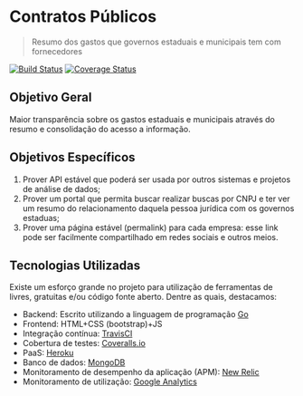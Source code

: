 # Contratos Públicos

> Resumo dos gastos que governos estaduais e municipais tem com fornecedores

[![Build Status][build-badge]][build-status] [![Coverage Status][cov-badge]][cov-status]

## Objetivo Geral

Maior transparência sobre os gastos estaduais e municipais através do
resumo e consolidação do acesso a informação.

## Objetivos Específicos

1. Prover API estável que poderá ser usada por outros sistemas e 
projetos de análise de dados;
1. Prover um portal que permita buscar realizar buscas por CNPJ e ter
ver um resumo do relacionamento daquela pessoa jurídica com os governos
estaduas;
1. Prover uma página estável (permalink) para cada empresa: esse link
pode ser facilmente compartilhado em redes sociais e outros meios.

## Tecnologias Utilizadas

Existe um esforço grande no projeto para utilização de ferramentas de
livres, gratuitas e/ou código fonte aberto. Dentre as quais, destacamos:

* Backend: Escrito utilizando a linguagem de programação [Go](https://golang.org)
* Frontend: HTML+CSS (bootstrap)+JS
* Integração contínua: [TravisCI][build-status]
* Cobertura de testes: [Coveralls.io][cov-status]
* PaaS: [Heroku](https://heroku.com)
* Banco de dados: [MongoDB](https://www.mongodb.com)
* Monitoramento de desempenho da aplicação (APM): [New Relic](https://newrelic.com/)
* Monitoramento de utilização: [Google Analytics](https://analytics.google.com)


[build-badge]:https://travis-ci.org/danielfireman/contratospublicos.svg?branch=master
[build-status]:https://travis-ci.org/danielfireman/contratospublicos
[cov-badge]:https://coveralls.io/repos/github/danielfireman/contratospublicos/badge.svg?branch=master
[cov-status]:https://coveralls.io/github/danielfireman/contratospublicos?branch=master
